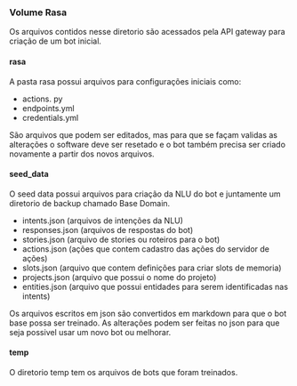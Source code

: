 ### Volume Rasa

Os arquivos contidos nesse diretorio são acessados pela API gateway para criação de um bot inicial.

#### rasa

A pasta rasa possui arquivos para configurações iniciais como:

 - actions. py 
 - endpoints.yml
 - credentials.yml

São arquivos que podem ser editados, mas para que se façam validas as alterações o software deve ser resetado e o bot também precisa ser criado novamente a partir dos novos arquivos.

#### seed_data

O seed data possui arquivos para criação da NLU do bot e juntamente um diretorio de backup chamado Base Domain.

 - intents.json   (arquivos de intenções da NLU)
 - responses.json (arquivos de respostas do bot)
 - stories.json   (arquivo de stories ou roteiros para o bot)
 - actions.json   (ações que contem cadastro das ações do servidor de ações)
 - slots.json     (arquivo que contem definições para criar slots de memoria)
 - projects.json  (arquivo que possui o nome do projeto)
 - entities.json  (arquivo que possui entidades para serem identificadas nas intents)

Os arquivos escritos em json são convertidos em markdown para que o bot base possa ser treinado. As alterações podem ser feitas no json para que seja possivel usar um novo bot ou melhorar. 

#### temp

O diretorio temp tem os arquivos de bots que foram treinados.
